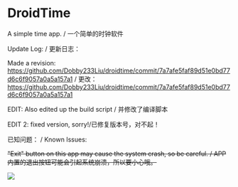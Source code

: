 # DroidTime

A simple time app. / 一个简单的时钟软件

Update Log: / 更新日志：

Made a revision: https://github.com/Dobby233Liu/droidtime/commit/7a7afe5faf89d51e0bd77d6c6f9057a0a5a157a1 / 更改：https://github.com/Dobby233Liu/droidtime/commit/7a7afe5faf89d51e0bd77d6c6f9057a0a5a157a1

EDIT: Also edited up the build script / 并修改了编译脚本

EDIT 2: fixed version, sorry!/已修复版本号，对不起！

已知问题： / Known Issues:       

~~"Exit" button on this app may cause the system crash, so be careful. / APP内置的退出按钮可能会引起系统崩溃，所以要小心哦。~~


![](https://user-images.githubusercontent.com/28653235/35390694-3e16b9c6-0217-11e8-8cc3-8433a7d3aa83.png)
